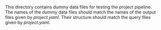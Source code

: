 This directory contains dummy data files for testing the project pipeline.
The names of the dummy data files should match the names of the output files given by *project.yaml*.
Their structure should match the query files given by *project.yaml*.
